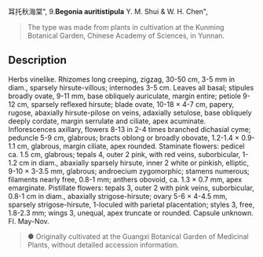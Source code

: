 耳托秋海棠",
9.**Begonia auritistipula** Y. M. Shui & W. H. Chen",

> The type was made from plants in cultivation at the Kunming Botanical Garden, Chinese Academy of Sciences, in Yunnan.

## Description
Herbs vinelike. Rhizomes long creeping, zigzag, 30-50 cm, 3-5 mm in diam., sparsely hirsute-villous; internodes 3-5 cm. Leaves all basal; stipules broadly ovate, 9-11 mm, base obliquely auriculate, margin entire; petiole 9-12 cm, sparsely reflexed hirsute; blade ovate, 10-18 × 4-7 cm, papery, rugose, abaxially hirsute-pilose on veins, adaxially setulose, base obliquely deeply cordate, margin serrulate and ciliate, apex acuminate. Inflorescences axillary, flowers 8-13 in 2-4 times branched dichasial cyme; peduncle 5-9 cm, glabrous; bracts oblong or broadly obovate, 1.2-1.4 × 0.9-1.1 cm, glabrous, margin ciliate, apex rounded. Staminate flowers: pedicel ca. 1.5 cm, glabrous; tepals 4, outer 2 pink, with red veins, suborbicular, 1-1.2 cm in diam., abaxially sparsely hirsute, inner 2 white or pinkish, elliptic, 9-10 × 3-3.5 mm, glabrous; androecium zygomorphic; stamens numerous; filaments nearly free, 0.8-1 mm; anthers obovoid, ca. 1.3 × 0.7 mm, apex emarginate. Pistillate flowers: tepals 3, outer 2 with pink veins, suborbicular, 0.8-1 cm in diam., abaxially strigose-hirsute; ovary 5-6 × 4-4.5 mm, sparsely strigose-hirsute, 1-loculed with parietal placentation; styles 3, free, 1.8-2.3 mm; wings 3, unequal, apex truncate or rounded. Capsule unknown. Fl. May-Nov.

> ● Originally cultivated at the Guangxi Botanical Garden of Medicinal Plants, without detailed accession information.
